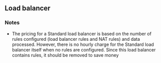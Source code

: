 ## Load balancer

### Notes
* The pricing for a Standard load balancer is based on the number of rules configured (load balancer rules and NAT rules) and data processed. However, there is no hourly charge for the Standard load balancer itself when no rules are configured. Since this load balancer contains rules, it should be removed to save money